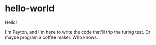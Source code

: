 # hello-world
Hello!

I'm Payton, and I'm here to write the code that'll trip the turing test.
Or maybe program a coffee maker. Who knows.
